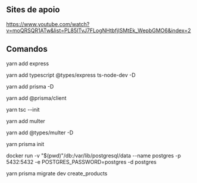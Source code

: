 ## Sites de apoio

https://www.youtube.com/watch?v=moQRSQR1ATw&list=PL85ITvJ7FLogNHtbfjISMtEk_WepbGMO6&index=2

## Comandos

yarn add express

yarn add typescript @types/express ts-node-dev -D

yarn add prisma -D

yarn add @prisma/client

yarn tsc --init

yarn add multer

yarn add @types/multer -D

yarn prisma init

docker run -v "$(pwd)"/db:/var/lib/postgresql/data --name postgres -p 5432:5432 -e POSTGRES_PASSWORD=postgres -d postgres

yarn prisma migrate dev
create_products
